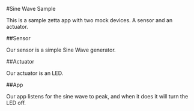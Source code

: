 #Sine Wave Sample

This is a sample zetta app with two mock devices. A sensor and an actuator.

##Sensor

Our sensor is a simple Sine Wave generator.

##Actuator

Our actuator is an LED.

##App

Our app listens for the sine wave to peak, and when it does it will turn the LED off.
